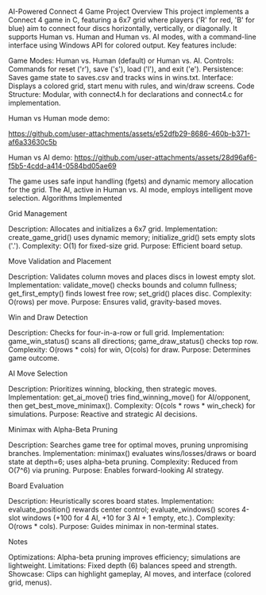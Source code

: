 AI-Powered Connect 4 Game 
Project Overview
This project implements a Connect 4 game in C, featuring a 6x7 grid where players ('R' for red, 'B' for blue) aim to connect four discs horizontally, vertically, or diagonally. It supports Human vs. Human and Human vs. AI modes, with a command-line interface using Windows API for colored output. Key features include:

Game Modes: Human vs. Human (default) or Human vs. AI.
Controls: Commands for reset ('r'), save ('s'), load ('l'), and exit ('e').
Persistence: Saves game state to saves.csv and tracks wins in wins.txt.
Interface: Displays a colored grid, start menu with rules, and win/draw screens.
Code Structure: Modular, with connect4.h for declarations and connect4.c for implementation.


Human vs Human mode demo:

https://github.com/user-attachments/assets/e52dfb29-8686-460b-b371-af6a33630c5b



Human vs AI demo:
https://github.com/user-attachments/assets/28d96af6-f5b5-4cdd-a414-0584bd05ae69


The game uses safe input handling (fgets) and dynamic memory allocation for the grid. The AI, active in Human vs. AI mode, employs intelligent move selection.
Algorithms Implemented

Grid Management

Description: Allocates and initializes a 6x7 grid.
Implementation: create_game_grid() uses dynamic memory; initialize_grid() sets empty slots ('.').
Complexity: O(1) for fixed-size grid.
Purpose: Efficient board setup.


Move Validation and Placement

Description: Validates column moves and places discs in lowest empty slot.
Implementation: validate_move() checks bounds and column fullness; get_first_empty() finds lowest free row; set_grid() places disc.
Complexity: O(rows) per move.
Purpose: Ensures valid, gravity-based moves.


Win and Draw Detection

Description: Checks for four-in-a-row or full grid.
Implementation: game_win_status() scans all directions; game_draw_status() checks top row.
Complexity: O(rows * cols) for win, O(cols) for draw.
Purpose: Determines game outcome.


AI Move Selection

Description: Prioritizes winning, blocking, then strategic moves.
Implementation: get_ai_move() tries find_winning_move() for AI/opponent, then get_best_move_minimax().
Complexity: O(cols * rows * win_check) for simulations.
Purpose: Reactive and strategic AI decisions.


Minimax with Alpha-Beta Pruning

Description: Searches game tree for optimal moves, pruning unpromising branches.
Implementation: minimax() evaluates wins/losses/draws or board state at depth=6; uses alpha-beta pruning.
Complexity: Reduced from O(7^6) via pruning.
Purpose: Enables forward-looking AI strategy.


Board Evaluation

Description: Heuristically scores board states.
Implementation: evaluate_position() rewards center control; evaluate_windows() scores 4-slot windows (+100 for 4 AI, +10 for 3 AI + 1 empty, etc.).
Complexity: O(rows * cols).
Purpose: Guides minimax in non-terminal states.




Notes

Optimizations: Alpha-beta pruning improves efficiency; simulations are lightweight.
Limitations: Fixed depth (6) balances speed and strength.
Showcase: Clips can highlight gameplay, AI moves, and interface (colored grid, menus).
